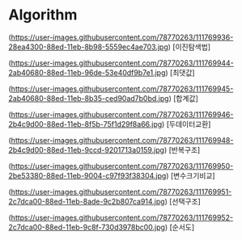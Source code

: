 # Algorithm
(https://user-images.githubusercontent.com/78770263/111769936-28ea4300-88ed-11eb-8b98-5559ec4ae703.jpg)  [이진탐색법]

(https://user-images.githubusercontent.com/78770263/111769944-2ab40680-88ed-11eb-96de-53e40df9b7e1.jpg)  [최댓값]

(https://user-images.githubusercontent.com/78770263/111769945-2ab40680-88ed-11eb-8b35-ced90ad7b0bd.jpg)  [합계값]

(https://user-images.githubusercontent.com/78770263/111769946-2b4c9d00-88ed-11eb-8f5b-75f1d29f8a66.jpg)  [두데이터교환]

(https://user-images.githubusercontent.com/78770263/111769948-2b4c9d00-88ed-11eb-9ccd-9201713a0159.jpg)  [반복구조]

(https://user-images.githubusercontent.com/78770263/111769950-2be53380-88ed-11eb-9004-c97f93f38304.jpg)  [변수크기비교]

(https://user-images.githubusercontent.com/78770263/111769951-2c7dca00-88ed-11eb-8ade-9c2b807ca914.jpg)  [선택구조]

(https://user-images.githubusercontent.com/78770263/111769952-2c7dca00-88ed-11eb-9c8f-730d3978bc00.jpg)  [순서도]



